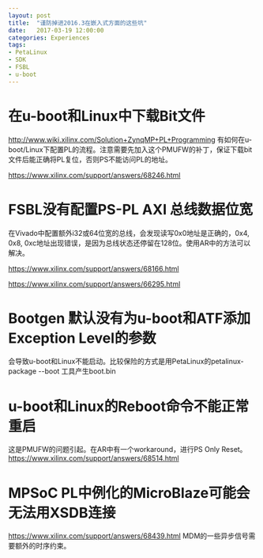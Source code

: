 ```yaml
---
layout: post
title:  "谨防掉进2016.3在嵌入式方面的这些坑"
date:   2017-03-19 12:00:00
categories: Experiences
tags:
- PetaLinux
- SDK
- FSBL
- u-boot
---
```

# 在u-boot和Linux中下载Bit文件

http://www.wiki.xilinx.com/Solution+ZynqMP+PL+Programming 有如何在u-boot/Linux下配置PL的流程。注意需要先加入这个PMUFW的补丁，保证下载bit文件后能正确将PL复位，否则PS不能访问PL的地址。

https://www.xilinx.com/support/answers/68246.html

# FSBL没有配置PS-PL AXI 总线数据位宽
在Vivado中配置额外i32或64位宽的总线，会发现读写0x0地址是正确的，0x4, 0x8, 0xc地址出现错误，是因为总线状态还停留在128位。使用AR中的方法可以解决。

https://www.xilinx.com/support/answers/68166.html

https://www.xilinx.com/support/answers/66295.html

# Bootgen 默认没有为u-boot和ATF添加Exception Level的参数
会导致u-boot和Linux不能启动。比较保险的方式是用PetaLinux的petalinux-package --boot 工具产生boot.bin

# u-boot和Linux的Reboot命令不能正常重启
这是PMUFW的问题引起。在AR中有一个workaround，进行PS Only Reset。
https://www.xilinx.com/support/answers/68514.html

# MPSoC PL中例化的MicroBlaze可能会无法用XSDB连接
https://www.xilinx.com/support/answers/68439.html
MDM的一些异步信号需要额外的时序约束。
